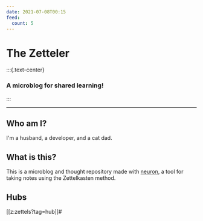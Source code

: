 ```yaml
---
date: 2021-07-08T00:15
feed:
  count: 5
---
```

# The Zetteler

:::{.text-center}
### A microblog for shared learning!
:::

---

## Who am I?
I'm a husband, a developer, and a cat dad.

## What is this?
This is a microblog and thought repository made with [neuron](https://github.com/srid/neuron), a tool for taking notes 
using the Zettelkasten method.

## Hubs
[[z:zettels?tag=hub]]#
